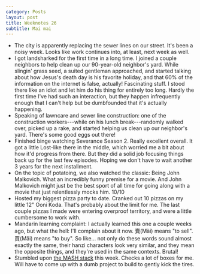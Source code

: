 ```yaml
---
category: Posts
layout: post
title: Weeknotes 26
subtitle: Mai mai
---
```

- The city is apparently replacing the sewer lines on our street. It's been a
  noisy week. Looks like work continues into, at least, next week as well.
- I got landsharked for the first time in a long time. I joined a couple
  neighbors to help clean up our 90-year-old neighbor's yard. While slingin'
  grass seed, a suited gentleman approached, and started talking about how
  Jesus's death day is his favorite holiday, and that 60% of the information on
  the internet is false, actually! Fascinating stuff. I stood there like an
  idiot and let him do his thing for entirely too long. Hardly the first time
  I've had such an interaction, but they happen infrequently enough that I
  can't help but be dumbfounded that it's actually happening.
- Speaking of lawncare and sewer line construction: one of the construction
  workers---while on his lunch break---randomly walked over, picked up a rake, and
  started helping us clean up our neighbor's yard. There's some good eggs out
  there!
- Finished binge watching Severance Season 2. Really excellent overall. It got
  a little Lost-like there in the middle, which worried me a bit about how it'd
  progress from there. But they did a solid job focusing things back up for the
  last few episodes. Hoping we don't have to wait another 3 years for the next
  installment.
- On the topic of potatoing, we also watched the classic: Being John Malkovich.
  What an incredibly funny premise for a movie. And John Malkovich might just
  be the best sport of all time for going along with a movie that just
  relentlessly mocks him. 10/10
- Hosted my biggest pizza party to date. Cranked out 10 pizzas on my little
  12" Ooni Koda. That's probably about the limit for me. The last couple pizzas I
  made were entering overproof territory, and were a little cumbersome to work
  with.
- Mandarin learning complaint: I actually learned this one a couple weeks ago,
  but what the hell: I'll complain about it now. 賣(Mài) means "to sell".
  買(Mǎi) means "to buy". So like... not only do these words sound almost
  exactly the same, their hanzi characters look very similar, and they mean the
  opposite things, and they're used in the same contexts. Brutal!
- Stumbled upon [the MASH
  stack](https://emschwartz.me/building-a-fast-website-with-the-mash-stack-in-rust/)
  this week. Checks a lot of boxes for me. Will have to come up with a dumb
  project to build to gently kick the tires.

